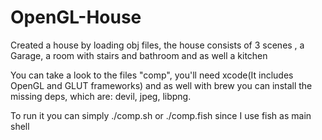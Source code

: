 # OpenGL-House
Created a house by loading obj files, the house consists of 3 scenes , a Garage, a room with stairs and bathroom and as well a kitchen

You can take a look to the files "comp", you'll need xcode(It includes OpenGL and GLUT frameworks) and as well with brew you can install the missing deps, which are: devil, jpeg, libpng.

To run it you can simply ./comp.sh or ./comp.fish since I use fish as main shell
